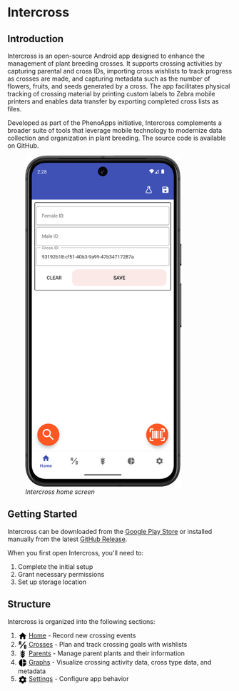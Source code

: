 <link rel="stylesheet" type="text/css" href="_styles/styles.css">

# Intercross

## Introduction

Intercross is an open-source Android app designed to enhance the management of plant breeding crosses.
It supports crossing activities by capturing parental and cross IDs, importing cross wishlists to track progress as crosses are made, and capturing metadata such as the number of flowers, fruits, and seeds generated by a cross.
The app facilitates physical tracking of crossing material by printing custom labels to Zebra mobile printers and enables data transfer by exporting completed cross lists as files.

Developed as part of the PhenoApps initiative, Intercross complements a broader suite of tools that leverage mobile technology to modernize data collection and organization in plant breeding.
The source code is available on GitHub.

<figure class="image">
    <img class="screenshot" src="_static/images/home_screen.png" width="350px">
    <figcaption class="screenshot-caption"><i>Intercross home screen</i></figcaption>
</figure>

## Getting Started

Intercross can be downloaded from the [Google Play Store](https://play.google.com/store/apps/details?id=org.phenoapps.intercross) or installed manually from the latest [GitHub Release](https://github.com/PhenoApps/Intercross/releases).

When you first open Intercross, you'll need to:
1. Complete the initial setup
2. Grant necessary permissions
3. Set up storage location

## Structure

Intercross is organized into the following sections:

1. <a href="home.md"><img style="vertical-align: middle;" src="_static/icons/home.png" width="20px"></a> [Home](home.md) - Record new crossing events
2. <a href="crosses.md"><img style="vertical-align: middle;" src="_static/icons/ab-testing.png" width="20px"></a> [Crosses](crosses.md) - Plan and track crossing goals with wishlists
3. <a href="parents.md"><img style="vertical-align: middle;" src="_static/icons/barley.png" width="20px"></a> [Parents](parents.md) - Manage parent plants and their information
4. <a href="graphs.md"><img style="vertical-align: middle;" src="_static/icons/chart-pie.png" width="20px"></a> [Graphs](graphs.md) - Visualize crossing activity data, cross type data, and metadata
5. <a href="settings.md"><img style="vertical-align: middle;" src="_static/icons/cog.png" width="20px"></a> [Settings](settings.md) - Configure app behavior
